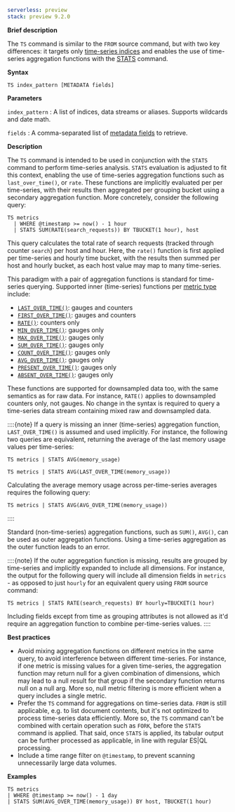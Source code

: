 ```yaml {applies_to}
serverless: preview
stack: preview 9.2.0
```

**Brief description**

The `TS` command is similar to the `FROM` source command,
but with two key differences: it targets only [time-series indices](docs-content://manage-data/data-store/data-streams/time-series-data-stream-tsds.md)
and enables the use of time-series aggregation functions
with the [STATS](/reference/query-languages/esql/commands/stats-by.md) command.

**Syntax**

```esql
TS index_pattern [METADATA fields]
```

**Parameters**

`index_pattern`
:   A list of indices, data streams or aliases. Supports wildcards and date math.

`fields`
:   A comma-separated list of [metadata fields](/reference/query-languages/esql/esql-metadata-fields.md) to retrieve.

**Description**

The `TS` command is intended to be used in conjunction with the `STATS` command
to perform time-series analysis. `STATS` evaluation is adjusted to fit this context,
enabling the use of time-series aggregation functions such as `last_over_time()`,
or `rate`. These functions are implicitly evaluated per per time-series, with
their results then aggregated per grouping bucket using a secondary aggregation
function. More concretely, consider the following query:

```esql
TS metrics
  | WHERE @timestamp >= now() - 1 hour
  | STATS SUM(RATE(search_requests)) BY TBUCKET(1 hour), host
```

This query calculates the total rate of search requests (tracked through
counter `search`) per host and hour. Here, the `rate()` function is first
applied per time-series and hourly time bucket, with the results then summed per
host and hourly bucket, as each host value may map to many time-series.

This paradigm with a pair of aggregation functions is standard for time-series
querying. Supported inner (time-series) functions per
[metric type](docs-content://manage-data/data-store/data-streams/time-series-data-stream-tsds.md#time-series-metric)
include:

- [`LAST_OVER_TIME()`](/reference/query-languages/esql/functions-operators/aggregation-functions#esql-last-over-time): gauges and counters
- [`FIRST_OVER_TIME()`](/reference/query-languages/esql/functions-operators/aggregation-functions#esql-first-over-time): gauges and counters
- [`RATE()`](/reference/query-languages/esql/functions-operators/aggregation-functions#esql-rate): counters only
- [`MIN_OVER_TIME()`](/reference/query-languages/esql/functions-operators/aggregation-functions#esql-min-over-time): gauges only
- [`MAX_OVER_TIME()`](/reference/query-languages/esql/functions-operators/aggregation-functions#esql-max-over-time): gauges only
- [`SUM_OVER_TIME()`](/reference/query-languages/esql/functions-operators/aggregation-functions#esql-sum-over-time): gauges only
- [`COUNT_OVER_TIME()`](/reference/query-languages/esql/functions-operators/aggregation-functions#esql-count-over-time): gauges only
- [`AVG_OVER_TIME()`](/reference/query-languages/esql/functions-operators/aggregation-functions#esql-avg-over-time): gauges only
- [`PRESENT_OVER_TIME()`](/reference/query-languages/esql/functions-operators/aggregation-functions#esql-present-over-time): gauges only
- [`ABSENT_OVER_TIME()`](/reference/query-languages/esql/functions-operators/aggregation-functions#esql-absent-over-time): gauges only

These functions are supported for downsampled data too, with the same semantics
as for raw data. For instance, `RATE()` applies to downsampled counters only,
not gauges. No change in the syntax is required to query a time-series data
stream containing mixed raw and downsampled data.

::::{note}
If a query is missing an inner (time-series) aggregation function,
`LAST_OVER_TIME()` is assumed and used implicitly. For instance, the following
two queries are equivalent, returning the average of the last memory usage
values per time-series:

```esql
TS metrics | STATS AVG(memory_usage)

TS metrics | STATS AVG(LAST_OVER_TIME(memory_usage))
```

Calculating the average memory usage across per-time-series averages requires
the following query:

```esql
TS metrics | STATS AVG(AVG_OVER_TIME(memory_usage))
```
::::

Standard (non-time-series) aggregation functions, such as `SUM()`, `AVG()`,
can be used as outer aggregation functions. Using a time-series aggregation as
the outer function leads to an error.

::::{note}
If the outer aggregation function is missing, results are grouped by time-series
and implicitly expanded to include all dimensions. For instance, the output for
the following query will include all dimension fields in `metrics` - as opposed
to just `hourly` for an equivalent query using `FROM` source command:

```esql
TS metrics | STATS RATE(search_requests) BY hourly=TBUCKET(1 hour)
```

Including fields except from time as grouping attributes is not allowed as it'd
require an aggregation function to combine per-time-series values.
::::

**Best practices**

- Avoid mixing aggregation functions on different metrics in the same query, to
  avoid interference between different time-series. For instance, if one metric
  is missing values for a given time-series, the aggregation function
  may return null for a given combination of dimensions, which may lead to a
  null result for that group if the secondary function returns null on a null
  arg. More so, null metric filtering is more efficient when a query includes
  a single metric.
- Prefer the `TS` command for aggregations on time-series data. `FROM` is still
  applicable, e.g. to list document contents, but it's not optimized to process
  time-series data efficiently. More so, the  `TS` command can't be combined
  with certain operation such as `FORK`, before the `STATS` command is applied.
  That said, once `STATS` is applied, its tabular output can be further
  processed as applicable, in line with regular ES|QL processing.
- Include a time range filter on `@timestamp`, to prevent scanning
  unnecessarily large data volumes.

**Examples**

```esql
TS metrics
| WHERE @timestamp >= now() - 1 day
| STATS SUM(AVG_OVER_TIME(memory_usage)) BY host, TBUCKET(1 hour)
```

